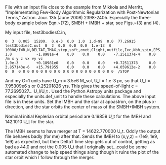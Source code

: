 File with an input file close to the example from Mikkola and Merritt, 
"Implementating Few-Body Algorithmic Regularization with Post-Newtonian Terms," Astron. Jour. 135 (June 2008) 2398-2405.
Especially the three-body example below Eqn.~(72), SMBH + IMBH + star, see Figs.~(3) and (4).

My input file, test3bodiesC.in, 

```
0  3  0.005  15200.  0.e-3  0.0  1.0  1.d-99  0.0  77.26915  test3bodiesC.out  0  2  0.0  0.0  0.0  1.e-13  0  10000/IWR,N,DELTAT,TMAX,step,soft,cmet,Clight,outfile,Ixc,Nbh,spin,EPS,ivelocity,KSMX 
1.0           -1.8981e-4    0.0    0.0    0.0    -7.251137e-4    0.0 /m x y z vx vy vz 
1.0e-3        +0.18981e0    0.0    0.0    0.0    +0.72511378     0.0
2.857143e-6   +15.791955    0.0    0.0    0.0    +4.059612e-2    0.0
0  0  0 0 0 0 0 0 0 0 0 0 0 0 0 0 0 0 0 0 0 0 0 0  /STOP
```

And my G=1 units have U_m = 3.5e6 M_sol, U_l = 1.e-3 pc, so that U_t = 7.95309e6 s or 0.25201826 yrs.  This gives the speed-of-light
c = 77.2695027...  U_l/U_t .  Used the Python Astropy units package and especially the units.def_unit to handle these calculations.
The above input file is in these units.  Set the IMBH and the star at apoastron, on the plus x-direction, and the star orbits
the center of mass of the SMBH+IMBH system.

Nominal initial Keplerian orbital period are 0.19859 U_t for the IMBH and 142.1010 U_t for the star.

The IMBH seems to have merger at T = 14622.770000 U_t.  Oddly the output file behaves badly (for me) after that.  Sends the IMBH
to (x,y,z) = (1e9, 1e9, 1e9) as expected, but then DeltaT time step gets out of control, getting as bad as 44.0 and not the 
0.005 U_t that I originally set...could be some automated change to help speed things along though it ruins the plot of the
star orbit which I follow through the merger.


